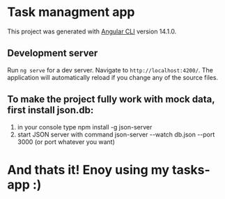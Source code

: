 # Task managment app

This project was generated with [Angular CLI](https://github.com/angular/angular-cli) version 14.1.0.

## Development server

Run `ng serve` for a dev server. Navigate to `http://localhost:4200/`. The application will automatically reload if you change any of the source files.

## To make the project fully work with mock data, first install json.db:
1. in your console type npm install -g json-server
2. start JSON server with command json-server --watch db.json --port 3000 (or port whatever you want)

# And thats it! Enoy using my tasks-app :)
